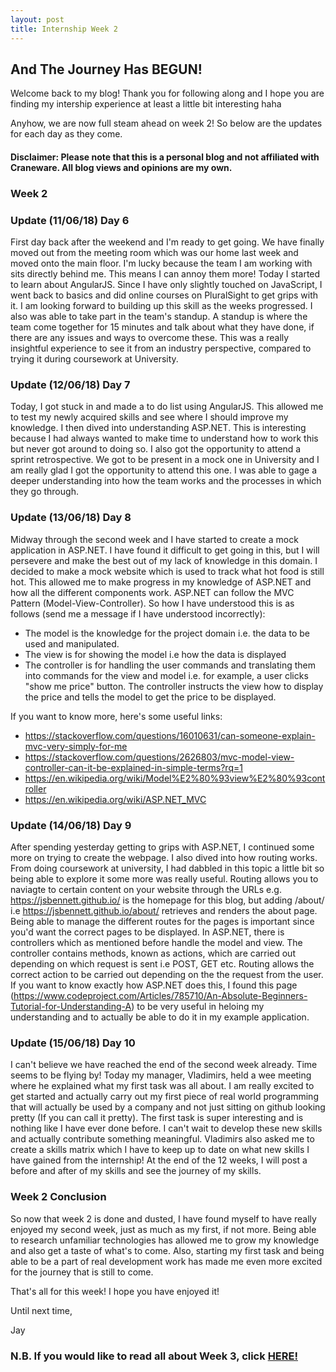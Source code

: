 ```yaml
---
layout: post
title: Internship Week 2
---
```

## And The Journey Has BEGUN!

Welcome back to my blog! Thank you for following along and I hope you are finding my intership experience at least a little bit interesting haha

Anyhow, we are now full steam ahead on week 2! So below are the updates for each day as they come. 

#### Disclaimer: Please note that this is a personal blog and not affiliated with Craneware. All blog views and opinions are my own. 

### Week 2

### Update (11/06/18) Day 6
First day back after the weekend and I'm ready to get going. We have finally moved out from the meeting room which was our home last week and moved onto the main floor. I'm lucky because the team I am working with sits directly behind me. This means I can annoy them more! Today I started to learn about AngularJS. Since I have only slightly touched on JavaScript, I went back to basics and did online courses on PluralSight to get grips with it. I am looking forward to building up this skill as the weeks progressed. I also was able to take part in the team's standup. A standup is where the team come together for 15 minutes and talk about what they have done, if there are any issues and ways to overcome these. This was a really insightful experience to see it from an industry perspective, compared to trying it during coursework at University. 

### Update (12/06/18) Day 7
Today, I got stuck in and made a to do list using AngularJS. This allowed me to test my newly acquired skills and see where I should improve my knowledge. I then dived into understanding ASP.NET. This is interesting because I had always wanted to make time to understand how to work this but never got around to doing so. I also got the opportunity to attend a sprint retrospective. We got to be present in a mock one in University and I am really glad I got the opportunity to attend this one. I was able to gage a deeper understanding into how the team works and the processes in which they go through. 

### Update (13/06/18) Day 8
Midway through the second week and I have started to create a mock application in ASP.NET. I have found it difficult to get going in this, but I will persevere and make the best out of my lack of knowledge in this domain. I decided to make a mock website which is used to track what hot food is still hot. This allowed me to make progress in my knowledge of ASP.NET and how all the different components work. ASP.NET can follow the MVC Pattern (Model-View-Controller). So how I have understood this is as follows (send me a message if I have understood incorrectly):
- The model is the knowledge for the project domain i.e. the data to be used and manipulated. 
- The view is for showing the model i.e how the data is displayed 
- The controller is for handling the user commands and translating them into commands for the view and model i.e. for example, a user clicks "show me price" button. The controller instructs the view how to display the price and tells the model to get the price to be displayed. 

If you want to know more, here's some useful links:
- <https://stackoverflow.com/questions/16010631/can-someone-explain-mvc-very-simply-for-me>
- <https://stackoverflow.com/questions/2626803/mvc-model-view-controller-can-it-be-explained-in-simple-terms?rq=1>
- <https://en.wikipedia.org/wiki/Model%E2%80%93view%E2%80%93controller>
- <https://en.wikipedia.org/wiki/ASP.NET_MVC>

### Update (14/06/18) Day 9
After spending yesterday getting to grips with ASP.NET, I continued some more on trying to create the webpage. I also dived into how routing works. From doing coursework at university, I had dabbled in this topic a little bit so being able to explore it some more was really useful. Routing allows you to naviagte to certain content on your website through the URLs e.g. <https://jsbennett.github.io/> is the homepage for this blog, but adding /about/ i.e <https://jsbennett.github.io/about/> retrieves and renders the about page. Being able to manage the different routes for the pages is important since you'd want the correct pages to be displayed. In ASP.NET, there is controllers which as mentioned before handle the model and view. The controller contains methods, known as actions, which are carried out depending on which request is sent i.e POST, GET etc. Routing allows the correct action to be carried out depending on the the request from the user. If you want to know exactly how ASP.NET does this, I found this page (<https://www.codeproject.com/Articles/785710/An-Absolute-Beginners-Tutorial-for-Understanding-A>) to be very useful in heloing my understanding and to actually be able to do it in my example application. 

### Update (15/06/18) Day 10
I can't believe we have reached the end of the second week already. Time seems to be flying by! Today my manager, Vladimirs, held a wee meeting where he explained what my first task was all about. I am really excited to get started and actually carry out my first piece of real world programming that will actually be used by a company and not just sitting on github looking pretty (If you can call it pretty). The first task is super interesting and is nothing like I have ever done before. I can't wait to develop these new skills and actually contribute something meaningful. Vladimirs also asked me to create a skills matrix which I have to keep up to date on what new skills I have gained from the internship! At the end of the 12 weeks, I will post a before and after of my skills and see the journey of my skills.

### Week 2 Conclusion
So now that week 2 is done and dusted, I have found myself to have really enjoyed my second week, just as much as my first, if not more. Being able to research unfamiliar technologies has allowed me to grow my knowledge and also get a taste of what's to come. Also, starting my first task and being able to be a part of real development work has made me even more excited for the journey that is still to come. 

That's all for this week! I hope you have enjoyed it!

Until next time, 

Jay

### N.B. If you would like to read all about Week 3, click [HERE!](https://jsbennett.github.io/Internship-Week-3/)
